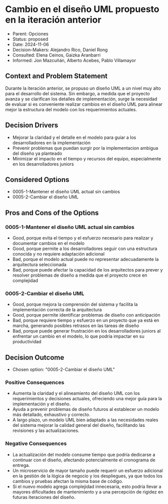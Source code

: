 # Cambio en el diseño UML propuesto en la iteración anterior
* Parent: Opciones
* Status: proposed
* Date: 2024-11-06
* Decision-Makers: Alejandro Rico, Daniel Rong
* Consulted: Elena Ceinos, Gaizka Aranbarri
* Informed: Jon Mazcuñán, Alberto Acebes, Pablo Villamayor

## Context and Problem Statement

Durante la iteración anterior, se propuso un diseño UML a un nivel muy alto para el desarrollo del sistema. Sin embargo, a medida que el proyecto avanza y se clarifican los detalles de implementación, surge la necesidad de evaluar si es conveniente realizar cambios en el diseño UML para alinear mejor la estructura del modelo con los requerimientos actuales.

## Decision Drivers

* Mejorar la claridad y el detalle en el modelo para guiar a los desarrolladores en la implementación
* Prevenir problemas que puedan surgir por la implementacion ambigua del diseño ya planteado
* Minimizar el impacto en el tiempo y recursos del equipo, especialmente en los desarrolladores juniors

## Considered Options

* 0005-1-Mantener el diseño UML actual sin cambios
* 0005-2-Cambiar el diseño UML

## Pros and Cons of the Options

### 0005-1-Mantener el diseño UML actual sin cambios

* Good, porque evita el tiempo y el esfuerzo necesario para realizar y documentar cambios en el modelo
* Good, porque permite a los desarrolladores seguir con una estructura conocida y no requiere adaptación adicional
* Bad, porque el modelo actual puede no representar  adecuadamente la arquitectura seleccionada
* Bad, porque puede afectar la capacidad de los arquitectos para prever y resolver problemas de diseño a medida que el proyecto crece en complejidad

### 0005-2-Cambiar el diseño UML
* Good, porque mejora la comprensión del sistema y facilita la implementación correcta de la arquitectura
* Good, porque permite identificar problemas de diseño con anticipación
* Bad, porque requiere tiempo y esfuerzo en un proyecto que ya está en marcha, generando posibles retrasos en las tareas de diseño
* Bad, porque puede generar frustración en los desarrolladores juniors al enfrentar un cambio en el modelo, lo que podría impactar en su productividad

## Decision Outcome

* Chosen option: "0005-2-Cambiar el diseño UML"

### Positive Consequences

* Aumenta la claridad y el alineamiento del diseño UML con los requerimientos y decisiones actuales, ofreciendo una mejor guía para la implementación y el diseño.
* Ayuda a prevenir problemas de diseño futuros al establecer un modelo más detallado, exhaustivo y correcto.
* A largo plazo, un modelo UML bien adaptado a las necesidades reales del sistema mejorar la calidad general del diseño, facilitando las revisiones y las actualizaciones.

### Negative Consequences

* La actualización del modelo consume tiempo que podría dedicarse a continuar con el diseño, afectando potencialmente el cronograma de entrega.
* Un microservicio de mayor tamaño puede requerir un esfuerzo adicional en la gestión de la lógica de negocio y los despliegues, ya que todos los cambios y pruebas afectan la misma base de código.
* Si el nuevo modelo agrega complejidad innecesaria, esto podría llevar a mayores dificultades de mantenimiento y a una percepción de rigidez en futuras iteraciones del diseño.

